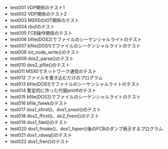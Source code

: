 - test001
    VDP関係のテスト1
- test002
    VDP関係のテスト2
- test003
    MSX0のIOT関係のテスト
- test004
    rbufのテスト
- test005
    FCB操作関係のテスト
- test006
    bfile(DOS2)でファイルのシーケンシャルライトのテスト
- test007
    bfile(DOS1)でファイルのシーケンシャルライトのテスト
- test008
    iot_node_write()のテスト
- test009
    dos2_parse()のテスト
- test010
    dos2_pfile()のテスト
- test011
    MSX0でネットワーク通信のテスト
- test012
    ファイルを書き込むだけのプログラム
- test013
    bfile(DOS1)でファイルのシーケンシャルライトのテスト
- test014
    暫定的に作った代替printfのテスト
- test015
    bfile(DOS2)でファイルのシーケンシャルライトのテスト
- test016
    bfile_fseekのテスト
- test017
    dos1_sfirst()、dos1_snext()のテスト
- test018
    dos2_ffirst()、do2_fnext()のテスト
- test019
    dos1_fdel()のテスト
- test020
    dos1_fmake()、dos1_fopen()後のFCBのダンプ表示するプログラム
- test021
    dos1_rdseq()のテスト
- test022
    dos1_fren()のテスト
